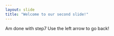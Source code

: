 ```yaml
---
layout: slide
title: "Welcome to our second slide!"
---
```

Am done with step7
Use the left arrow to go back!
